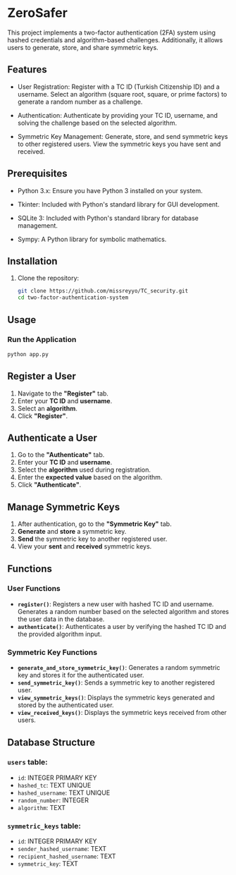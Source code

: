 # ZeroSafer

This project implements a two-factor authentication (2FA) system using hashed credentials and algorithm-based challenges. Additionally, it allows users to generate, store, and share symmetric keys.

## Features

- User Registration: Register with a TC ID (Turkish Citizenship ID) and a username. Select an algorithm (square root, square, or prime factors) to generate a random number as a challenge.
- Authentication: Authenticate by providing your TC ID, username, and solving the challenge based on the selected algorithm.

- Symmetric Key Management: Generate, store, and send symmetric keys to other registered users. View the symmetric keys you have sent and received.

## Prerequisites

- Python 3.x: Ensure you have Python 3 installed on your system.
- Tkinter: Included with Python's standard library for GUI development.

- SQLite 3: Included with Python's standard library for database management.
- Sympy: A Python library for symbolic mathematics.

## Installation

1. Clone the repository:
   ```sh
   git clone https://github.com/missreyyo/TC_security.git
   cd two-factor-authentication-system
    ```
## Usage

### Run the Application
```sh
python app.py
```

## Register a User

1. Navigate to the **"Register"** tab.
2. Enter your **TC ID** and **username**.
3. Select an **algorithm**.
4. Click **"Register"**.

## Authenticate a User

1. Go to the **"Authenticate"** tab.
2. Enter your **TC ID** and **username**.
3. Select the **algorithm** used during registration.
4. Enter the **expected value** based on the algorithm.
5. Click **"Authenticate"**.

## Manage Symmetric Keys

1. After authentication, go to the **"Symmetric Key"** tab.
2. **Generate** and **store** a symmetric key.
3. **Send** the symmetric key to another registered user.
4. View your **sent** and **received** symmetric keys.


## Functions

### User Functions

- **`register()`**: Registers a new user with hashed TC ID and username. Generates a random number based on the selected algorithm and stores the user data in the database.
- **`authenticate()`**: Authenticates a user by verifying the hashed TC ID and the provided algorithm input.

### Symmetric Key Functions

- **`generate_and_store_symmetric_key()`**: Generates a random symmetric key and stores it for the authenticated user.
- **`send_symmetric_key()`**: Sends a symmetric key to another registered user.
- **`view_symmetric_keys()`**: Displays the symmetric keys generated and stored by the authenticated user.
- **`view_received_keys()`**: Displays the symmetric keys received from other users.

## Database Structure

### `users` table:
- `id`: INTEGER PRIMARY KEY
- `hashed_tc`: TEXT UNIQUE
- `hashed_username`: TEXT UNIQUE
- `random_number`: INTEGER
- `algorithm`: TEXT

### `symmetric_keys` table:
- `id`: INTEGER PRIMARY KEY
- `sender_hashed_username`: TEXT
- `recipient_hashed_username`: TEXT
- `symmetric_key`: TEXT